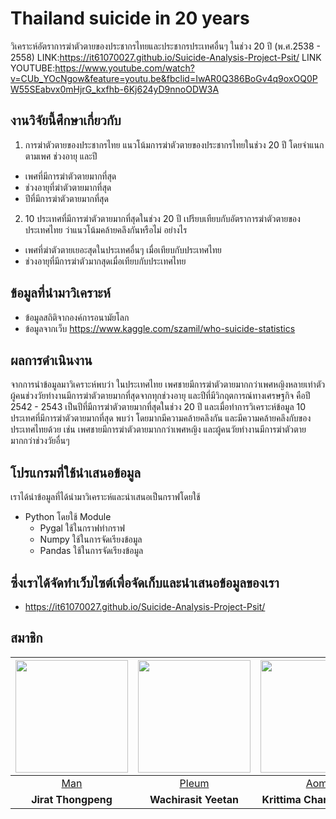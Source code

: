 # Thailand suicide in 20 years
วิเคราะห์อัตราการฆ่าตัวตายของประชากรไทยและประชากรประเทศอื่นๆ ในช่วง 20 ปี (พ.ศ.2538 - 2558)
  LINK:https://it61070027.github.io/Suicide-Analysis-Project-Psit/
  LINK YOUTUBE:https://www.youtube.com/watch?v=CUb_YOcNgow&feature=youtu.be&fbclid=IwAR0Q386BoGv4q9oxOQ0PW55SEabvx0mHjrG_kxfhb-6Kj624yD9nnoODW3A
## งานวิจัยนี้ศึกษาเกี่ยวกับ 
1. การฆ่าตัวตายของประชากรไทย แนวโน้มการฆ่าตัวตายของประชากรไทยในช่วง 20 ปี โดยจำแนกตามเพศ ช่วงอายุ และปี
  - เพศที่มีการฆ่าตัวตายมากที่สุด
  - ช่วงอายุที่ฆ่าตัวตายมากที่สุด
  - ปีที่มีการฆ่าตัวตายมากที่สุด
2. 10 ประเทศที่มีการฆ่าตัวตายมากที่สุดในช่วง 20 ปี เปรียบเทียบกับอัตราการฆ่าตัวตายของประเทศไทย ว่าแนวโน้มคล้ายคลึงกันหรือไม่ อย่างไร
  - เพศที่ฆ่าตัวตายเยอะสุดในประเทศอื่นๆ เมื่อเทียบกับประเทศไทย
  - ช่วงอายุที่มีการฆ่าตัวมากสุดเมื่อเทียบกับประเทศไทย

## ข้อมูลที่นำมาวิเคราะห์
  - ข้อมูลสถิติจากองค์การอนามัยโลก
  - ข้อมูลจากเว็บ https://www.kaggle.com/szamil/who-suicide-statistics

## ผลการดำเนินงาน
จากการนำข้อมูลมาวิเคราะห์พบว่า ในประเทศไทย เพศชายมีการฆ่าตัวตายมากกว่าเพศหญิงหลายเท่าตัว ผู้คนช่วงวัยทำงานมีการฆ่าตัวตายมากที่สุดจากทุกช่วงอายุ และปีที่มีวิกฤตการณ์ทางเศรษฐกิจ คือปี 2542 - 2543 เป็นปีที่มีการฆ่าตัวตายมากที่สุดในช่วง 20 ปี และเมื่อทำการวิเคราะห์ข้อมูล 10 ประเทศที่มีการฆ่าตัวตายมากที่สุด พบว่า โดยมากมีความคล้ายคลึงกัน และมีความคล้ายคลึงกับของประเทศไทยด้วย เช่น เพศชายมีการฆ่าตัวตายมากกว่าเพศหญิง และผู้คนวัยทำงานมีการฆ่าตัวตายมากกว่าช่วงวัยอื่นๆ 

## โปรแกรมที่ใช้นำเสนอข้อมูล
   เราได้นำข้อมูลที่ได้นำมาวิเคราะห์และนำเสนอเป็นกราฟโดยใช้
  - Python
  โดยใช้ Module
    - Pygal ใช้ในกราฟทำกราฟ
    - Numpy ใช้ในการจัดเรียงข้อมูล
    - Pandas ใช้ในการจัดเรียงข้อมูล
## ซึ่งเราได้จัดทำเว็บไซต์เพื่อจัดเก็บและนำเสนอข้อมูลของเรา
   - https://it61070027.github.io/Suicide-Analysis-Project-Psit/
## สมาชิก
<img width="180"  src="https://user-images.githubusercontent.com/42952006/50046436-e1552b00-00d5-11e9-8980-562c4c6a70a7.jpg">|<img width="180" src="https://user-images.githubusercontent.com/42952006/50046441-ea45fc80-00d5-11e9-896b-7945ecd9a4ab.jpg">|<img width="180" src="https://user-images.githubusercontent.com/42952006/50046440-e6b27580-00d5-11e9-998c-14d018063a91.jpg"> | <img width="180"  src="https://user-images.githubusercontent.com/42952006/50046442-eca85680-00d5-11e9-9678-8fb3b73701d4.jpg">
------------ | ------------- | ------------- |-------------
<a href="https://github.com/it61070027"><div align="center">Man</div></a>| <a href="https://github.com/wachirasitp"><div align="center">Pleum</div></a> | <a href="https://github.com/ckrittima"><div align="center">Aom</div></a>| <a href="https://github.com/Phakapol"><div align="center">Great</div></a> 
<boda><div align="center"><b>Jirat Thongpeng</b></div></body>| <div align="center"><b>Wachirasit Yeetan</b></div> | <div align="center"><b>Krittima Chantachalee</b></div> | <div align="center"><b>Phakapol Tanwathana</b></div>
